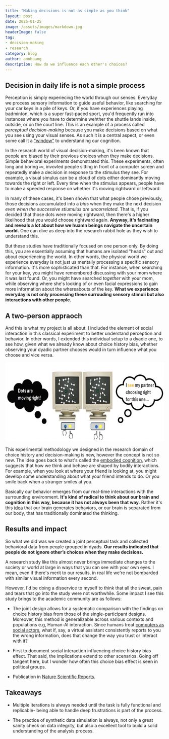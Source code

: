 ```yaml
---
title: "Making decisions is not as simple as you think"
layout: post
date: 2025-01-25
image: /assets/images/markdown.jpg
headerImage: false
tag:
- decision-making
- research
category: blog
author: annhuang
description: How do we influence each other's choices?
---
```


## Decision in daily life is not a simple process

Perception is simply experiecing the world through our senses. Everyday we process sensory information to guide useful behavior, like searching for your car keys in a pile of keys. Or, if you have experiences playing badminton, which is a super fast-paced sport, you'd frequently run into instances where you have to determine wehther the shuttle lands inside, outside, or on the court line. This is an example of a process called *perceptual decision-making* because you make decisions based on what you see using your visual senses. As such it is a central aspect, or even some call it a ["window"](https://www.bccn-berlin.de/talks/anne-urai-choice-history-bias-as-a-window-into-cognition-and-neural-circuits.html) to understanding our cognition.

In the research world of visual decision-making, it's been known that people are biased by their previous choices when they make decisions. Simple behavioral experiments demonstrated this. These experiments, often long and boring 💤, invovled people sitting in front of a computer screen and repeatedly make a decision in response to the stimulus they see. For example, a visual simulus can be a cloud of dots either dominantly moving towards the right or left. Every time when the stimulus appears, people have to make a speeded response on whether it's moving rightward or leftward.

In many of these cases, it's been shown that what people chose previously, those decisions accumulated into a *bias* when they make the next decision *even when the successive stiumulus are uncorrelated*. That is, if you decided that those dots were moving rightward, then there's a higher likelihood that you would choose rightward again. **Anyway, it's facinating and reveals a lot about how we huamn beings navigate the uncertain world.** One can dive as deep into the research rabbit hole as they wish to understand this.

But these studies have traditionally focused on one person only. By doing this, you are essentially assuming that humans are isolated "heads" out and about experiencing the world. In other words, the physical world we experience everyday is not just us mentally processing a specific sensory information. It's more sophisticated than that. For instance, when searching for your key, you might have remembered discussing with your mom where it was last found. Or, you might have searched *together* with your mom, while observing where she's looking of or even facial expressions to gain more information about the whereabouts of the key. **What we experience everyday is not only processing these surrouding sensory stimuli but also interactions with other people.**

## A two-person appraoch

And this is what my project is all about. I included the element of social interaction in this classical experiment to better understand perception and behavior. In other words, I extended this individual setup to a dyadic one, to see how, given what we already know about choice history bias, whether observing your dyadic partner chooses would in turn influence what you choose and vice versa.

<img src="/assets/images/dyadic-task.jpg" alt="alternate text" width="630" height="250">

This experimental methodology we designed in the research domain of choice history and decision-making is new, however the concept is not so new. The idea goes back to what's called the [embodied cognition](https://en.wikipedia.org/wiki/Embodied_cognition), which suggests that how we think and behave are shaped by bodily interactions. For example, when you look at where your friend is looking at, you might develop some understanding about what your friend intends to do. Or you smile back when a stranger smiles at you.

Basically our behavior emerges from our real-time interactions with the surrounding environment. **It's kind of radical to think about our brain and cognition in this way, because it has not always been that way.** Rather it's this [idea](https://plato.stanford.edu/archIves/win2013/entries/embodied-cognition/) that our brain generates behaviors, or our brain is separated from our body, that has traditionally dominated the thinking.

## Results and impact

So what we did was we created a joint perceptual task and collected behavioral data from people grouped in dyads. **Our results indicated that people do not ignore other’s choices when they make decisions.**

A research study like this almost never brings immediate changes to the society or world at large in ways that you can see with your own eyes. I mean, even if there's merit to our results, in real life we're not bombarded with similar visual information every second.

However, I'd be doing a disservice to myself to think that all the sweat, pain and tears that go into the study were not worthwhile. Some impact I see this study brings to the academic community are as follows:

- The joint design allows for a systematic comparison with the findings on choice history bias from those of the single-participant designs. Moreover, this method is generalizable across various contexts and populations e.g, Human-AI interaction. Since humans treat [computers as social actors](https://dl.acm.org/doi/10.1145/191666.191703), what if, say, a virtual assistant consistently reports to you the wrong information, does that change the way you trust or interact with it?

- First to document social interaction influencing choice history bias effect. That said, the implications extend to other scenarios. Going off tangent here, but I wonder how often this choice bias effect is seen in political groups.

- Publication in [Nature Scientific Reports](https://www.nature.com/articles/s41598-025-96182-5).

## Takeaways

- Multiple iterations is always needed until the task is fully functional and replicable- being able to handle deep frustrations is part of the process.

- The practice of synthetic data simulation is always, not only a great sanity check on data integrity, but also a excellent tool to build a solid understanding of the analysis process.